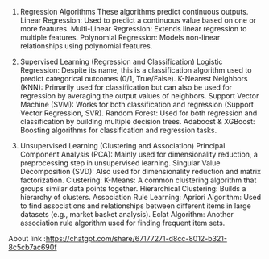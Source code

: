 1. Regression Algorithms
These algorithms predict continuous outputs.
Linear Regression: Used to predict a continuous value based on one or more features.
Multi-Linear Regression: Extends linear regression to multiple features.
Polynomial Regression: Models non-linear relationships using polynomial features.

2. Supervised Learning (Regression and Classification)
Logistic Regression: Despite its name, this is a classification algorithm used to predict categorical outcomes (0/1, True/False).
K-Nearest Neighbors (KNN): Primarily used for classification but can also be used for regression by averaging the output values of neighbors.
Support Vector Machine (SVM): Works for both classification and regression (Support Vector Regression, SVR).
Random Forest: Used for both regression and classification by building multiple decision trees.
Adaboost & XGBoost: Boosting algorithms for classification and regression tasks.

3. Unsupervised Learning (Clustering and Association)
Principal Component Analysis (PCA): Mainly used for dimensionality reduction, a preprocessing step in unsupervised learning.
Singular Value Decomposition (SVD): Also used for dimensionality reduction and matrix factorization.
Clustering:
K-Means: A common clustering algorithm that groups similar data points together.
Hierarchical Clustering: Builds a hierarchy of clusters.
Association Rule Learning:
Apriori Algorithm: Used to find associations and relationships between different items in large datasets (e.g., market basket analysis).
Eclat Algorithm: Another association rule algorithm used for finding frequent item sets.

About link :https://chatgpt.com/share/67177271-d8cc-8012-b321-8c5cb7ac690f
